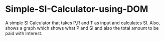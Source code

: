 # Simple-SI-Calculator-using-DOM

A simple SI Calculator that takes P,R and T as input and calculates SI. Also, shows a graph which shows what P and SI and also the total amount to be paid with Interest.
